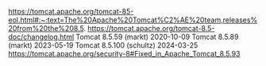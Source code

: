 
https://tomcat.apache.org/tomcat-85-eol.html#:~:text=The%20Apache%20Tomcat%C2%AE%20team,releases%20from%20the%208.5.
https://tomcat.apache.org/tomcat-8.5-doc/changelog.html
Tomcat 8.5.59 (markt)    2020-10-09
Tomcat 8.5.89 (markt)    2023-05-19
Tomcat 8.5.100 (schultz) 2024-03-25
https://tomcat.apache.org/security-8#Fixed_in_Apache_Tomcat_8.5.93

